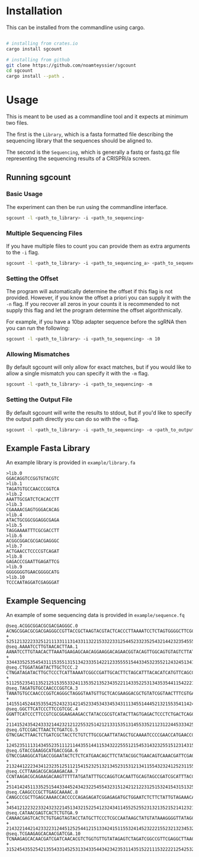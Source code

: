 # Installation
This can be installed from the commandline using cargo.
```bash

# installing from crates.io
cargo install sgcount

# installing from github
git clone https://github.com/noamteyssier/sgcount
cd sgcount
cargo install --path .
```

# Usage
This is meant to be used as a commandline tool and it expects at 
minimum two files.

The first is the `Library`, which is a fasta formatted file describing
the sequencing library that the sequences should be aligned to.

The second is the `Sequencing`, which is generally a fastq or fastq.gz
file representing the sequencing results of a CRISPRi/a screen. 

## Running sgcount

### Basic Usage
The experiment can then be run using the commandline interface.

```bash
sgcount -l <path_to_library> -i <path_to_sequencing>
```

### Multiple Sequencing Files
If you have multiple files to count you can provide them as
extra arguments to the `-i` flag.

```bash
sgcount -l <path_to_library> -i <path_to_sequencing_a> <path_to_sequencing_b>
```

### Setting the Offset
The program will automatically determine the offset if this flag is
not provided.
However, if you know the offset a priori you can supply it with the
`-n` flag.
If you recover all zeros in your counts it is recommended to not 
supply this flag and let the program determine the offset algorithmically.

For example, if you have a 10bp adapter sequence before the sgRNA
then you can run the following:
```bash
sgcount -l <path_to_library> -i <path_to_sequencing> -n 10
```

### Allowing Mismatches
By default sgcount will only allow for exact matches, but if you would
like to allow a single mismatch you can specify it with the `-m` flag.

```bash
sgcount -l <path_to_library> -i <path_to_sequencing> -m
```

### Setting the Output File
By default sgcount will write the results to stdout, but if you'd like to
specify the output path directly you can do so with the `-o` flag.

```bash
sgcount -l <path_to_library> -i <path_to_sequencing> -o <path_to_output>
```


## Example Fasta Library
An example library is provided in `example/library.fa`


```text
>lib.0
GGACAGGTCCGGTGTACGTC
>lib.1
TAGATGTGCCAACCCGGTCA
>lib.2
AAATTGCGATCTCACACCTT
>lib.3
CGAAAACGAGTGGGACACAG
>lib.4
ATACTGCGGCGGAGGCGAGA
>lib.5
TAGGAAAATTTCGCGACCTT
>lib.6
ACGGCGGACGCGACGAGGGC
>lib.7
ACTGAACCTCCCCGTCAGAT
>lib.8
GAGACCCGAATTGAGATTCG
>lib.9
GGGGGGGTGAACGGGGCATG
>lib.10
TCCCAATAGGATCGAGGGAT
```

## Example Sequencing
An example of some sequencing data is provided in `example/sequence.fq`

```text
@seq.ACGGCGGACGCGACGAGGGC.0
ACNGCGGACGCGACGAGGGCCGTTACCGCTAAGTACGTACTCACCCTTAAAATCCTCTAGTGGGGCTTCGCCGTGACTGG
+
52512132223325121113311131433113221533223312544523323525432144232354555542453331
@seq.AAAATCCTTGTAACACTTAA.1
AANATCCTTGTAACACTTAAATGAAGAGCAACAGGAAGGACAGAACGGTACAGTTGGCAGTGTAGTCTTATAACAAAAGC
+
33443352535454311153551315134233351422123355551544334532355212432451341232324451
@seq.CTGGATAGATACTTGCTCCC.2
CTNGATAGATACTTGCTCCCTCATTAAAATCGGCCGATTGCACTTCTAGCATTTACACATCATGTTCAGCGGTTCCTTCC
+
51125523541135212515355332411353521352343522114335225313435354411542221325454553
@seq.TAGATGTGCCAACCCGGTCA.3
TANATGTGCCAACCCGGTCAGGGCTAGGGTAATGTTGCTCACGAAGGACGCTGTATCGGTAACTTTCGTGAGTTTTATAA
+
14155145244353554252432314214523345343345343111345514445213215535411424522443233
@seq.GGCTTCATCCCTTCCGTCGC.4
GGNTTCATCCCTTCCGTCGCGGAAGAAGACCTATACCGCGTCATACTTAGTGAGACTCCCTCTGACTCAGCTAAGGAACT
+
21141524354243332144232121225532514212133153513145533521123122445333425212234133
@seq.GTCCGACTTAACTCTGATCG.5
GTNCGACTTAACTCTGATCGCTACCTCTGTCTTGCGCAATTATAGCTGCAAAATCCCCGAACCATGAACCGGTTCAACTA
+
12452351113143455235111211443551441153432225551215453143232551512314315512131524
@seq.GTACCGAAGGCATGACCGGA.6
GTNCCGAAGGCATGACCGGAATACTCTCTCATGAACAGCTTCTATACGGCTGAACAGTCAAACGATTCGAGATTTAAAAG
+
21324412223434123235125112154152325132134523153121341155432324125231155323412131
@seq.CCTTAAGACGCAGAAGACAA.7
CCNTAAGACGCAGAAGACAAGTTTTTATGATATTTGCCAGGTCACAATTGCAGTAGCCGATCGCATTTACGCCTAAAGTG
+
25141424511335251544334452434232254554323151242121223125153241543151325332452544
@seq.CAAGCCCGCTTGAGCAAAAC.8
CANGCCCGCTTGAGCAAAACCACCCCCAGAGAGATCGGAGAGATGCTGGAATCTCTTCTATTGTAGAAACATAACCATGA
+
34541212232233243232214513432152254123243411455252552313213521521412321335553325
@seq.CATAACGAGTCACTCTGTGA.9
CANAACGAGTCACTCTGTGAGTAGTACCTATGCTTCCCTCGCCAATAAGCTATGTATAAAGGGGTTATAGCTCGCGAAAG
+
21432214421423322312445125254412151334241511553241452322215523213234532544341141
@seq.TCGAAGAGCACAACGATCGA.10
TCNAAGAGCACAACGATCGATCAACACGTCTGGTGTTGTATAGAGTCTAGATCGGCCGTTCGAGGCTTAACTAGGCGTTA
+
31524543552542135543314525313343354434234235311435152211153222212542532154313425
```
